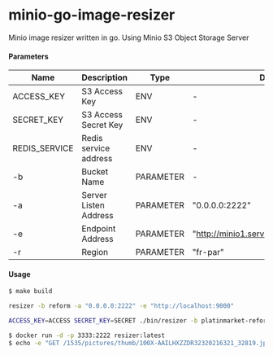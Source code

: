 # minio-go-image-resizer
Minio image resizer written in go. Using Minio S3 Object Storage Server

#### Parameters
| Name | Description | Type | Default |
| - | - | - | - |
| ACCESS_KEY | S3 Access Key | ENV | - |
| SECRET_KEY | S3 Access Secret Key | ENV | - |
| REDIS_SERVICE | Redis service address | ENV | - |
| -b | Bucket Name | PARAMETER | - |
| -a | Server Listen Address | PARAMETER | "0.0.0.0:2222" |
| -e | Endpoint Address | PARAMETER | "http://minio1.servers.platinbox.org:9000" |
| -r | Region | PARAMETER | "fr-par" |

#### Usage

```bash
$ make build
```

```bash
resizer -b reform -a "0.0.0.0:2222" -e "http://localhost:9000"
```

```bash
ACCESS_KEY=ACCESS SECRET_KEY=SECRET ./bin/resizer -b platinmarket-reform -a 0.0.0.0:2222 -e https://s3.fr-par.scw.cloud
```

```bash
$ docker run -d -p 3333:2222 resizer:latest
$ echo -e "GET /1535/pictures/thumb/100X-AAILHXZZDR32320216321_32819.jpg HTTP/1.0\n\n" | nc 0.0.0.0 3333
```
